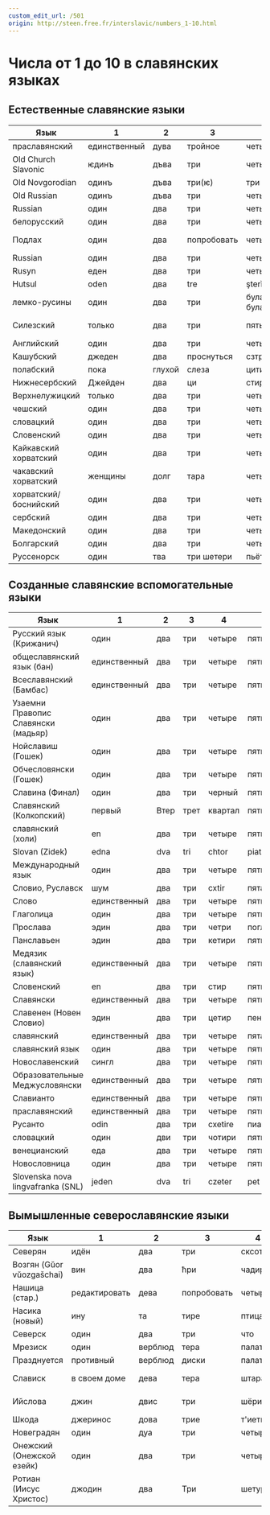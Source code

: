 ```yaml
---
custom_edit_url: /501
origin: http://steen.free.fr/interslavic/numbers_1-10.html
---
```


# Числа от 1 до 10 в славянских языках

## Естественные славянские языки

| Язык | 1 | 2 | 3 | 4 | 5 | 6 | 7 | 8 | 9 | 10 |
| ------------------- | ------ | ---- | ------ | ------------ | ------ | ------ | ------ | ----------- | -------- | -------- |
| праславянский | единственный | дува | тройное | четыре | пять | шесть | семь | восемь | девять | десять |
| Old Church Slavonic | ѥдинъ | дъва | три | четыре | пьть | шесть | семья | осмь | девять | Десять |
| Old Novgorodian | одинъ | дъва | три(ѥ) | три | пьть | шесть | семь | осмь | девять | Десять |
| Old Russian | одинъ | дъва | три | четыре | пьть | шесть | семь | осмь | девять | Десять |
| Russian             | один   | два  | три    | четыре       | пять   | шесть  | семь   | восемь      | девять   | десять   |
| белорусский | один | два | три | четыре | пять | шесть | семь | восемь | девять | десять |
| Подлах | один | два | попробовать | четыре | пять | шесть | я | по воздуху | девять | десять |
| Russian | один | два | три | четыре | пять | шесть | семь | восемь | девять | десять |
| Rusyn | еден | два | три | четыре | пять | шесть | семь | всем | девять | десять |
| Hutsul | oden | два | tre | şterǐ | pǐechǐ | şîschǐ | sim | visim | deawichǐ | deasichǐ |
| лемко-русины | один | два | три | булавки, булавки | пять | шифер | сим | восемь, восемь | девять | десять |
| Силезский | только | два | три | пять | пьиньч | шесть | на семь | уозим | джевьинч | джешиньч |
| Английский | один | два | три | четыре | пять | шесть | семь | восемь | девять | десять |
| Кашубский | джеден | два | проснуться | сзтре | пиак | сеск | семь | даже не | дзевяк | джесак |
| полабский | пока | глухой | слеза | цитировать | кот | последний | Сидем | вид | диван | расстояние |
| Нижнесербский | Джейден | два | ци | стири | песь | шесть | седим | восьмой | дааа | ты |
| Верхнелужицкий | только | два | три | четыре | испечь | шесть | сидом | утроба | дзевьеч | джесач |
| чешский | один | два | три | четыре | пять | шесть | семь | восемь | девять | десять |
| словацкий | один | два | три | четыре | пять | шесть | семь | восемь | девять | десять |
| Словенский | один | два | три | четыре | пять | шесть | семь | восемь | девять | десять |
| Кайкавский хорватский | один | два | три | четыре | пять | шесть | семь | восемь | девять | десять |
| чакавский хорватский | женщины | долг | тара | четыре | пять | шесть | седан | ошан | девять | десять |
| хорватский/боснийский | один | два | три | четыре | пять | шесть | семь | восемь | девять | десять |
| сербский | один | два | три | четыре | пять | шесть | семь | восемь | девять | десять |
| Македонский | один | два | три | четыре | пять | шесть | семь | восемь | девять | десять |
| Болгарский | один | два | три | четыре | пять | шесть | семь | восемь | девять | десять |
| Руссенорск | один | тва | три шетери | пьёт | сест | Сэм | восом | богатый | недостаток |

## Созданные славянские вспомогательные языки

| Язык | 1 | 2 | 3 | 4 | 5 | 6 | 7 | 8 | 9 | 10 |
| ------------------------------------ | ------ | ---- | ---- | ------- | ----- | ------ | ----- | ------ | ------- | ------- |
| Русский язык (Крижанич) | один | два | три | четыре | пять | шесть | семь | восемь | девять | десять |
| общеславянский язык (бан) | единственный | два | три | четыре | пять | шесть | семь | восемь | девять | десять |
| Всеславянский (Бамбас) | единственный | два | три | четыре | пять | шесть | семь | восемь | диевят | умирать |
| Узаемни Правопис Славянски (мадьяр) | один | два | три | четыре | пять | шесть | седьмой | восемь | девять | десять |
| Нойславиш (Гошек) | один | два | три | четыре | пять | шесть | семь | восемь | девять | десять |
| Обчесловянски (Гошек) | один | два | три | четыре | пять | шестерка | семь | восемь | девять | десять |
| Славина (Финал) | один | два | три | черный | пять | шесть | семь | восемь | девять | десять |
| Славянский (Колкопский) | первый | Втер | трет | квартал | пять | шесть | семь | восемь | девять | десять |
| славянский (холи) | en | два | три | четыре | пять | шесть | семь | восемь | девять | десять |
| Slovan (Zidek)                       | edna   | dva  | tri  | chtor   | piat  | shest  | sodum | osum   | davet   | dasot   |
| Международный язык | один | два | три | четыре | пять | шесть | семь | восемь | девять | десять |
| Словио, Руславск | шум | два | три | cxtir | пятачок | секс | сием | вос | разработчик | де |
| Слово | единственный | два | три | четыре | пять | шесть | семь | восемь | девять | десять |
| Глаголица | один | два | три | четыре | пять | шесть | семь | восемь | девять | десять |
| Прослава | эдин | два | три | четри | погладить | шесть | семь | Осем | деват | десатура |
| Панславьен | эдин | два | три | кетири | пять | xest | семь | Осем | девять | десять |
| Медязик (славянский язык) | единственный | два | три | четыре | пять | с'ест | семь | восемь | девять | десять |
| Словенский | en | два | три | стир | пять | с'ес | здесь | ось | разработчик | де |
| Славянски | единственный | два | три | четыре | пять | шесть | семь | восемь | девять | десять |
| Славенен (Новен Словио) | эдин | два | три | цетир | пенальти | xest | семь | Осем | невент | десять |
| славянский | единственный | два | три | четыре | пятачок | шесть | семь | восемь | девять | десять |
| славянский язык | один | два | три | четыре | пять | шесть | кроме | восемь | девять | десять |
| Новославенский | сингл | два | три | четыре | пять | шесть | семь | восемь | девять | десять |
| Образовательные Меджусловянски | единственный | два | три | четыре | пять | шесть | семь | восемь | девять | десять |
| Славианто | единственный | два | три | четыре | пять | шесть | семь | восемь | девять | десять |
| праславянский | единственный | два | три | четыре | пять | шесть | семь | восемь | девять | десять |
| Русанто | odin | два | три | cxetire | пиат | sxest | sem | vosem | deviat | desiat |
| словацкий | один | дви | три | чотири | пятый | шесть | седьмой | оседми | девятый | десятый |
| венецианский | еда | два | три | четыре | пять | шесть | семь | восемь | девять | десять |
| Новословница | один | два | три | четыре | пять | шесть | семь | восемь | девять | десять |
| Slovenska nova lingvafranka (SNL)    | jeden  | dva  | tri  | czeter  | pet   | szest  | sedem | vosem  | devet   | deset   |

## Вымышленные северославянские языки

| Язык | 1 | 2 | 3 | 4 | 5 | 6 | 7 | 8 | 9 | 10 |
| -------------------------- | ------- | ---- | ----- | --------- | ------- | ----- | ------- | --------- | --------- | ------- |
| Северян | идён | два | три | сксотир | пять | секс | седьмой | восемь | девять | десять |
| Возгян (Gŭor vŭozgašchai) | вин | два | ћри | чадир | пены | шећ | семь | восемь | дёенћ | право |
| Нашица (стар.) | редактировать | дева | попробовать | четыре | пять | шесть | семь | восемь | девять | десять |
| Насика (новый) | ину | та | тире | птица | пятьдесят | да | сеттоми | стома | подросток | тесемти |
| Северск | один | два | три | что | пять | шесть | семь | восемь | девять | десять |
| Мрезиск | один | верблюд | тера | палатка | пинта | шаста | семь | восемь | девять | десять |
| Празднуется | противный | верблюд | диски | палатка | пинта | шаста | семь | восемь | девять | десять |
| Слависк | в своем доме | дева | тера | штара | пинта | шашта | седам | мой старый | Девет | десат |
| Ийслова | джин | двис | три | шёрис | пьем | она | шедем | астем | снег дисам |
| Шкода | джеринос | дова | трие | т'иетири | маленький | сайт | уосме | смерть | дизентер | - |
| Новеградян | один | дуа | три | четыре | пятый | шестой | шеньи | восьмой | девятый | произойти |
| Онежский (Онежской езейк) | один | два | три | четыре | пять | шесть | семь | восемь | девять | десять |
| Ротиан (Иисус Христос) | джодин | два | Три | шетуры | - | - | - | - | - | - |

